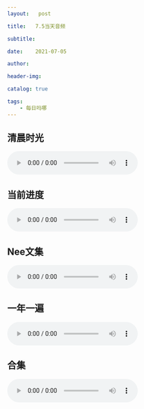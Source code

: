 ```yaml
---
layout:   post

title:   7.5当天音频

subtitle:  

date:    2021-07-05

author:   

header-img: 

catalog: true

tags:
    - 每日吗哪
---
```


## 清晨时光

<p>
    <audio controls="">
    <source src="\music\早餐\21-07-05-第六篇-周一.mp3" type="audio/mpeg">7.5日音频
    </audio>
</p>



## 当前进度

<p>
    <audio controls="">
    <source src="\music\当前进度\21-07-05-书八及注.mp3" type="audio/mpeg">7.5日音频
    </audio>
</p>



## Nee文集

<p>
    <audio controls="">
    <source src="\music\Nee文集\21-07-05-文 · 正常的基督徒生活 第十一章（上）.mp3" type="audio/mpeg">7.5日音频
    </audio>
</p>



## 一年一遍

<p>
    <audio controls="">
    <source src="\music\一年一遍\21-07-05-一年一遍2020年7月1日.mp3" type="audio/mpeg">7.5日音频
    </audio>
</p>



## 合集

<p>
    <audio controls="">
    <source src="\music\合辑\21-07-05-7.5音频.mp3" type="audio/mpeg">7.5日音频
    </audio>
</p>

